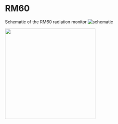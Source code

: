 # RM60
Schematic of the RM60 radiation monitor
![schematic](pictures/RM60_schematic_LTspice.png.png "LTspice schematic")

<img src="https://raw.githubusercontent.com/joseluu/RM60/pictures/RM60_schematic_LTspice.png.png" width="300">